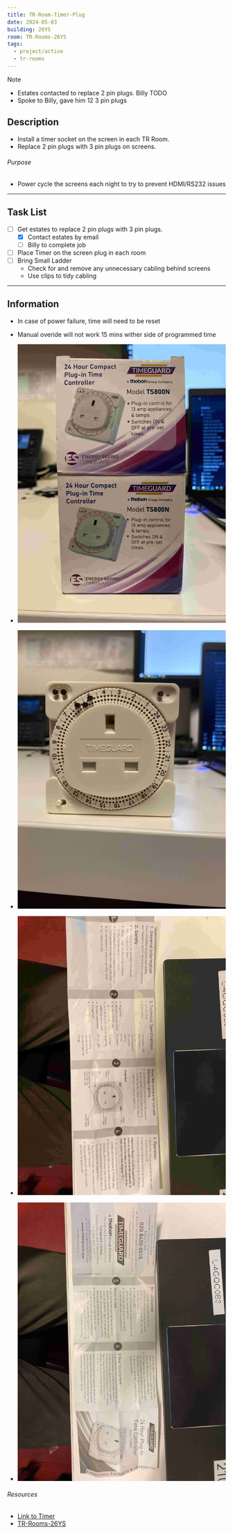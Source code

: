 ```yaml
---
title: TR-Room-Timer-Plug
date: 2024-05-03
building: 26YS
room: TR-Rooms-26YS
tags:
  - project/active
  - tr-rooms
---
```


> [!NOTE]
> - Estates contacted to replace 2 pin plugs. Billy TODO
> - Spoke to Billy, gave him 12 3 pin plugs


## Description

- Install a timer socket on the screen in each TR Room.
- Replace 2 pin plugs with 3 pin plugs on screens.

###### Purpose
- Power cycle the screens each night to try to prevent HDMI/RS232 issues

---

## Task List

- [ ] Get estates to replace 2 pin plugs with 3 pin plugs.
	- [x] Contact estates by email
	- [ ] Billy to complete job
- [ ] Place Timer on the screen plug in each room
- [ ] Bring Small Ladder 
	- Check for and remove any unnecessary cabling behind screens
	- Use clips to tidy cabling

---
## Information

- In case of power failure, time will need to be reset
- Manual overide will not work 15 mins wither side of programmed time

- ![ |200](../04-Archive/Attachments/Timer-Plug-Box.jpg)
- ![ |200](../04-Archive/Attachments/Timer-Plug-Pic.jpg)
- ![ |200](../04-Archive/Attachments/Timer-Plug-Manual2.jpg)
- ![ |200](../04-Archive/Attachments/Timer-Plug-Manual1.jpg)


###### Resources
- [Link to Timer](https://ie.rs-online.com/web/p/plug-in-timers/1716224?gb=s)
- [TR-Rooms-26YS](../03-Resources/Rooms/TR-Rooms-26YS.md)
